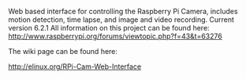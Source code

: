 Web based interface for controlling the Raspberry Pi Camera, includes motion detection, time lapse, and image and video recording.
Current version 6.2.1
All information on this project can be found here: http://www.raspberrypi.org/forums/viewtopic.php?f=43&t=63276

The wiki page can be found here:

http://elinux.org/RPi-Cam-Web-Interface
